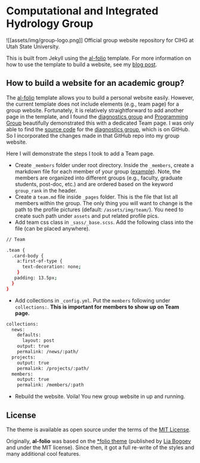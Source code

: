 # Computational and Integrated Hydrology Group

![[assets/img/group-logo.png]]
Official group website repository for CIHG at Utah State University.

This is built from Jekyll using the [al-folio](https://github.com/alshedivat/al-folio) template. For more information on how to use the template to build a website, see my [blog post](https://hydroaggie.github.io/blog/2023/Create-Your-Personal-Website-Using-Github-Pages/).

## How to build a website for an academic group?
The [al-folio](https://github.com/alshedivat/al-folio) template allows you to build a personal website easily. However, the current template does not include elements (e.g., team page) for a group website. Fortunately, it is relatively straightforward to add another page in the template, and I found the [diagnostics group](https://inbt.jhu.edu/epidiagnostics/) and [Programming Group](https://programming-group.com/) beautifully demonstrated this with a dedicated Team page. I was only able to find the [source code](https://github.com/hunky-d0ry/hunky-d0ry.github.io) for the [diagnostics group](https://inbt.jhu.edu/epidiagnostics/), which is on GitHub. So I incorporated the changes made in that GitHub repo into my group website.

Here I will demonstrate the steps I took to add a Team page. 
- Create `_members` folder under root directory. Inside the `_members`, create a markdown file for each member of your group ([example](https://github.com/hydroaggie/hydroaggie.github.io/tree/master/_members)). Note, the members are organized into different groups (e.g., faculty, graduate students, post-doc, etc.) and are ordered based on the keyword `group_rank` in the header. 
- Create a `team.md` file inside `_pages` folder. This is the file that list all members within the group. The only thing you will want to change is the path to the profile pictures (default: `/assets/img/team/`). You need to create such path under `assets` and put related profile pics. 
- Add team css class in `_sass/_base.scss`. Add the following class into the file (can be placed anywhere).

```bash
// Team

.team {
  .card-body {
    a:first-of-type {
      text-decoration: none;
    }
   padding: 13.5px;
  }
}
```

- Add collections in `_config.yml`. Put the `members` following under `collections:`. **This is important for members to show up on Team page.**

```bash
collections:
  news:
    defaults:
      layout: post
    output: true
    permalink: /news/:path/
  projects:
    output: true
    permalink: /projects/:path/
  members:
    output: true
    permalink: /members/:path
```

- Rebuild the website. Voila! You new group website in up and running.

## License

The theme is available as open source under the terms of the [MIT License](https://github.com/alshedivat/al-folio/blob/master/LICENSE).

Originally, **al-folio** was based on the [\*folio theme](https://github.com/bogoli/-folio) (published by [Lia Bogoev](https://liabogoev.com) and under the MIT license).
Since then, it got a full re-write of the styles and many additional cool features.
